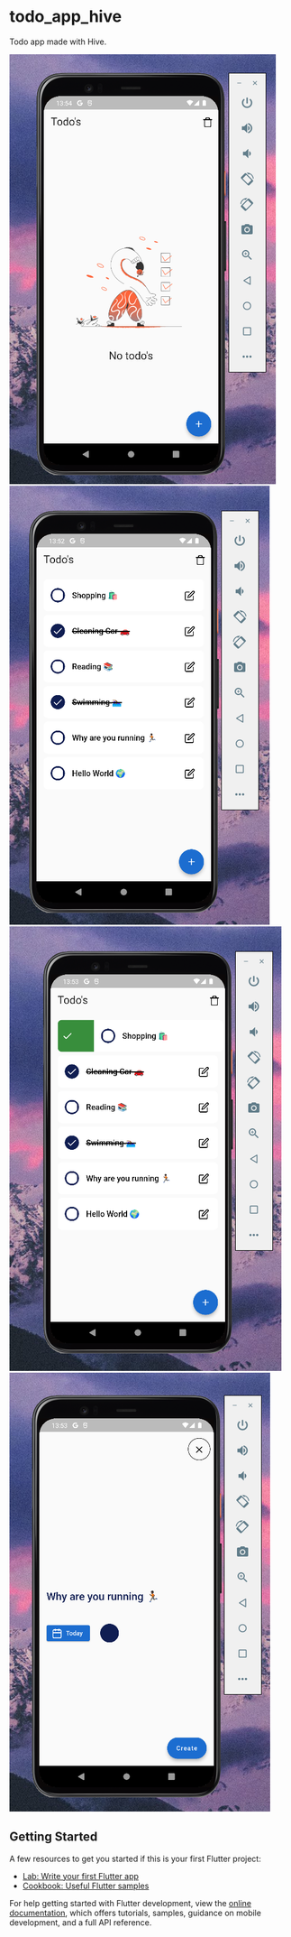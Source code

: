 # todo_app_hive

Todo app made with Hive.

![](assets/screenshots/0.png)
![](assets/screenshots/1.png)
![](assets/screenshots/2.png)
![](assets/screenshots/3.png)

## Getting Started
A few resources to get you started if this is your first Flutter project:

- [Lab: Write your first Flutter app](https://docs.flutter.dev/get-started/codelab)
- [Cookbook: Useful Flutter samples](https://docs.flutter.dev/cookbook)

For help getting started with Flutter development, view the
[online documentation](https://docs.flutter.dev/), which offers tutorials,
samples, guidance on mobile development, and a full API reference.
